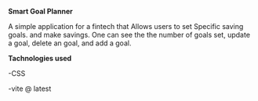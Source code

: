 **Smart Goal Planner**

A simple application for a fintech that Allows users to set Specific saving goals. and make savings. One can see the the number of goals set, update a goal, delete an goal, and add a goal.

**Tachnologies used**


-CSS

-vite @ latest


